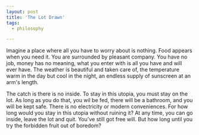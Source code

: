 ```yaml
---
layout: post
title: 'The Lot Drawn'
tags:
  - philosophy

---
```


Imagine a place where all you have to worry about is nothing. Food appears when you need it. You are surrounded by pleasant company. You have no job, money has no meaning, what you enter with is all you have and will ever have. The weather is beautiful and taken care of, the temperature warm in the day but cool in the night, an endless supply of sunscreen at an arm's length.

The catch is there is no inside. To stay in this utopia, you must stay on the lot. As long as you do that, you wil be fed, there will be a bathroom, and you will be kept safe. There is no electricity or modern conveniences. For how long would you stay in this utopia without ruining it? At any time, you can go inside, leave the lot and quit. You've still got free will. But how long until you try the forbidden fruit out of boredom?
